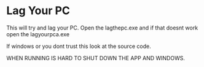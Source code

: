# Lag Your PC

This will try and lag your PC.
Open the lagthepc.exe and if that doesnt work open the lagyourpca.exe

If windows or you dont trust this look at the source code.

WHEN RUNNING IS HARD TO SHUT DOWN THE APP AND WINDOWS.
